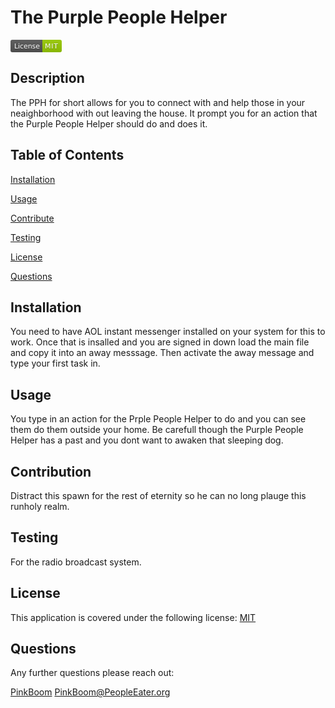 # The Purple People Helper
<svg xmlns="http://www.w3.org/2000/svg" xmlns:xlink="http://www.w3.org/1999/xlink" width="82" height="20" role="img" aria-label="License: MIT"><title>License: MIT</title><linearGradient id="s" x2="0" y2="100%"><stop offset="0" stop-color="#bbb" stop-opacity=".1"/><stop offset="1" stop-opacity=".1"/></linearGradient><clipPath id="r"><rect width="82" height="20" rx="3" fill="#fff"/></clipPath><g clip-path="url(#r)"><rect width="51" height="20" fill="#555"/><rect x="51" width="31" height="20" fill="#97ca00"/><rect width="82" height="20" fill="url(#s)"/></g><g fill="#fff" text-anchor="middle" font-family="Verdana,Geneva,DejaVu Sans,sans-serif" text-rendering="geometricPrecision" font-size="110"><text aria-hidden="true" x="265" y="150" fill="#010101" fill-opacity=".3" transform="scale(.1)" textLength="410">License</text><text x="265" y="140" transform="scale(.1)" fill="#fff" textLength="410">License</text><text aria-hidden="true" x="655" y="150" fill="#010101" fill-opacity=".3" transform="scale(.1)" textLength="210">MIT</text><text x="655" y="140" transform="scale(.1)" fill="#fff" textLength="210">MIT</text></g></svg>

## Description

The PPH for short allows for you to connect with and help those in your neaighborhood with out leaving the house. It prompt you for an action that the Purple People Helper should do and does it.

## Table of Contents

[Installation](#installation)

[Usage](#usage)

[Contribute](#contribute)

[Testing](#testing)

[License](#license)

[Questions](#questions)

## Installation

You need to have AOL instant messenger installed on your system for this to work. Once that is insalled and you are signed in down load the main file and copy it into an away messsage. Then activate the away message and type your first task in.

## Usage

You type in an action for the Prple People Helper to do and you can see them do them outside your home. Be carefull though the Purple People Helper has a past and you dont want to awaken that sleeping dog.

## Contribution

Distract this spawn for the rest of eternity so he can no long plauge this runholy realm.

## Testing

For the radio broadcast system.

## License

This application is covered under the following license:
[MIT](https://choosealicense.com/licenses/mit/)

## Questions

Any further questions please reach out:

[PinkBoom](https://github.com/PinkBoom)
<PinkBoom@PeopleEater.org>


